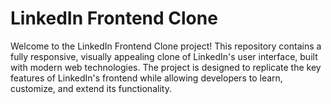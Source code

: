 # LinkedIn Frontend Clone

Welcome to the LinkedIn Frontend Clone project! This repository contains a fully responsive, visually appealing clone of LinkedIn's user interface, built with modern web technologies. The project is designed to replicate the key features of LinkedIn's frontend while allowing developers to learn, customize, and extend its functionality.